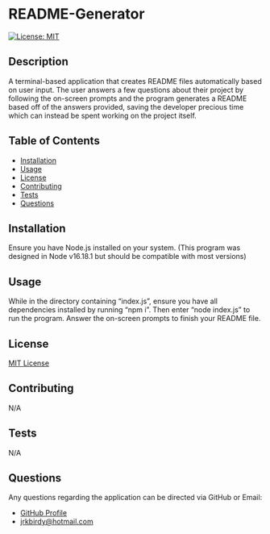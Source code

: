 # README-Generator

[![License: MIT](https://img.shields.io/badge/License-MIT-yellow.svg)](https://opensource.org/licenses/MIT)

## Description

A terminal-based application that creates README files automatically based on user input. The user answers a few questions about their project by following the on-screen prompts and the program generates a README based off of the answers provided, saving the developer precious time which can instead be spent working on the project itself.

## Table of Contents

- [Installation](#Installation)
- [Usage](#Usage)
- [License](#License)
- [Contributing](#Contributing)
- [Tests](#Tests)
- [Questions](#Questions)

## Installation

Ensure you have Node.js installed on your system. (This program was designed in Node v16.18.1 but should be compatible with most versions)

## Usage

While in the directory containing “index.js”, ensure you have all dependencies installed by running “npm i”. Then enter “node index.js” to run the program. Answer the on-screen prompts to finish your README file.

## License

[MIT License](https://opensource.org/licenses/MIT)

## Contributing

N/A

## Tests

N/A

## Questions

Any questions regarding the application can be directed via GitHub or Email:
- [GitHub Profile](github.com/jacksonr-k)
- jrkbirdy@hotmail.com